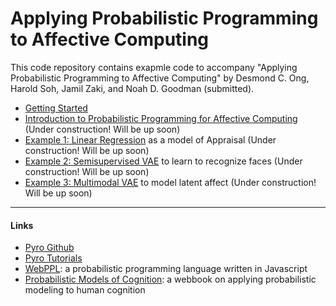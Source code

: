 # Applying Probabilistic Programming to Affective Computing

This code repository contains exapmle code to accompany "Applying Probabilistic Programming to Affective Computing" by Desmond C. Ong, Harold Soh, Jamil Zaki, and Noah D. Goodman (submitted).



- [Getting Started](gettingStarted.md)
- [Introduction to Probabilistic Programming for Affective Computing](LINK) (Under construction! Will be up soon)
- [Example 1: Linear Regression](LINK) as a model of Appraisal (Under construction! Will be up soon)
- [Example 2: Semisupervised VAE](LINK) to learn to recognize faces (Under construction! Will be up soon)
- [Example 3: Multimodal VAE](LINK) to model latent affect (Under construction! Will be up soon)


---
#### Links


- [Pyro Github](https://github.com/uber/pyro)
- [Pyro Tutorials](http://pyro.ai/)
- [WebPPL](http://webppl.org/): a probabilistic programming language written in Javascript
- [Probabilistic Models of Cognition](http://probmods.org/): a webbook on applying probabilistic modeling to human cognition





